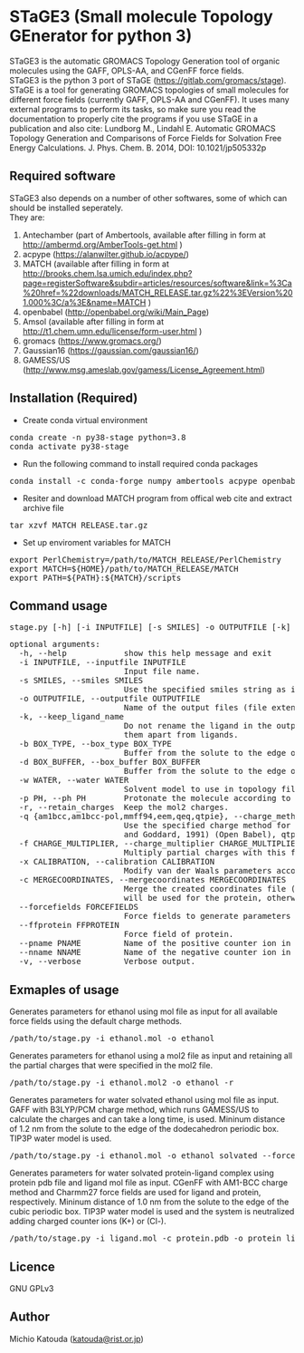 # STaGE3 (Small molecule Topology GEnerator for python 3) 

STaGE3 is the automatic GROMACS Topology Generation tool of organic molecules using the GAFF, OPLS-AA, and CGenFF force fields.  
STaGE3 is the python 3 port of STaGE (https://gitlab.com/gromacs/stage).  
STaGE is a tool for generating GROMACS topologies of small molecules for different force fields (currently GAFF, OPLS-AA and CGenFF). It uses many external programs to perform its tasks, so make sure you read the documentation to properly cite the programs if you use STaGE in a publication and also cite: Lundborg M., Lindahl E. Automatic GROMACS Topology
Generation and Comparisons of Force Fields for Solvation Free Energy Calculations. J. Phys. Chem. B. 2014, DOI: 10.1021/jp505332p


## Required software

STaGE3 also depends on a number of other softwares, some of which can should be installed seperately.  
They are:  
1. Antechamber (part of Ambertools, available after filling in form at http://ambermd.org/AmberTools-get.html )  
2. acpype (https://alanwilter.github.io/acpype/)
3. MATCH (available after filling in form at http://brooks.chem.lsa.umich.edu/index.php?page=registerSoftware&subdir=articles/resources/software&link=%3Ca%20href=%22downloads/MATCH_RELEASE.tar.gz%22%3EVersion%201.000%3C/a%3E&name=MATCH ) 
4. openbabel (http://openbabel.org/wiki/Main_Page)  
5. Amsol (available after filling in form at http://t1.chem.umn.edu/license/form-user.html )  
6. gromacs (https://www.gromacs.org/) 
7. Gaussian16 (https://gaussian.com/gaussian16/)  
8. GAMESS/US (http://www.msg.ameslab.gov/gamess/License_Agreement.html)  

## Installation (Required)

- Create conda virtual environment  
<pre>
conda create -n py38-stage python=3.8  
conda activate py38-stage  
</pre>

- Run the following command to install required conda packages  
<pre>
conda install -c conda-forge numpy ambertools acpype openbabel  
</pre>

- Resiter and download MATCH program from offical web cite and extract archive file
<pre>
tar xzvf MATCH_RELEASE.tar.gz
</pre>

- Set up enviroment variables for MATCH
<pre>
export PerlChemistry=/path/to/MATCH_RELEASE/PerlChemistry
export MATCH=${HOME}/path/to/MATCH_RELEASE/MATCH
export PATH=${PATH}:${MATCH}/scripts
</pre>

## Command usage

<pre>
stage.py [-h] [-i INPUTFILE] [-s SMILES] -o OUTPUTFILE [-k] [-b BOX_TYPE] [-d BOX_BUFFER] [-w WATER] [-p PH] [-r] [-q {am1bcc,am1bcc-pol,mmff94,eem,qeq,qtpie}] [-f CHARGE_MULTIPLIER] [-x CALIBRATION] [-c MERGECOORDINATES] [--forcefields FORCEFIELDS] [--ffprotein FFPROTEIN] [--pname PNAME] [--nname NNAME] [-v]
</pre>

<pre>
optional arguments:  
  -h, --help            show this help message and exit  
  -i INPUTFILE, --inputfile INPUTFILE  
                        Input file name.  
  -s SMILES, --smiles SMILES  
                        Use the specified smiles string as input instead of an input file (must be inside quotes).  
  -o OUTPUTFILE, --outputfile OUTPUTFILE  
                        Name of the output files (file extensions will be appended).  
  -k, --keep_ligand_name  
                        Do not rename the ligand in the output files. When doing e.g. solvation or binding free energy it is convenient to always call the ligand the same thing - in this case "LIG". If this option is set the ligand name will not be changed to "LIG". If you need to assign parameters to e.g. co-factors it is good to keep their names to tell
                        them apart from ligands.  
  -b BOX_TYPE, --box_type BOX_TYPE  
                        Buffer from the solute to the edge of the dodecahedron shaped solvent box. Set to 0 to disable solvation (and ionisation). Default: dodecahedron  
  -d BOX_BUFFER, --box_buffer BOX_BUFFER  
                        Buffer from the solute to the edge of the solvent box. Set to 0 to disable solvation (and ionisation). Default: 1.0  
  -w WATER, --water WATER  
                        Solvent model to use in topology files. If not specified the solvent will not be specified in the topology. Suggested water models are: "opc", "spce", "tip4pew", "spc" or "tip3p".  
  -p PH, --ph PH        Protonate the molecule according to this pH (float). This does not always give correct results. It is safer to provide correctly protonated input files.  
  -r, --retain_charges  Keep the mol2 charges.  
  -q {am1bcc,am1bcc-pol,mmff94,eem,qeq,qtpie}, --charge_method {am1bcc,am1bcc-pol,mmff94,eem,qeq,qtpie}  
                        Use the specified charge method for all force fields. am1bcc: AM1 with bond charge correction (antechamber), am1bcc-pol: STaGE's own more polarized bond charge correction (antechamber), mmff94: MMFF94 (Open Babel), eem: electronegativity equalization method (Open Babel), qeq: Assign QEq (charge equilibration) partial charges (Rappe
                        and Goddard, 1991) (Open Babel), qtpie: Assign QTPIE (charge transfer, polarization and equilibration) partial charges (Chen and Martinez, 2007) (Open Babel)  
  -f CHARGE_MULTIPLIER, --charge_multiplier CHARGE_MULTIPLIER  
                        Multiply partial charges with this factor. Can only be used in combination with --charge_method.  
  -x CALIBRATION, --calibration CALIBRATION  
                        Modify van der Waals parameters according to specified calibration file.  
  -c MERGECOORDINATES, --mergecoordinates MERGECOORDINATES  
                        Merge the created coordinates file (.gro) with an already existing coordinate file (.pdb or .gro), e.g. for combining ligand coordinates with protein coordinates. The generated topology will contain both the ligand and the protein. If a .gro file of the protein is provided and there exists a corresponding .top file that toplogy file
                        will be used for the protein, otherwise a new topology file is generated.  
  --forcefields FORCEFIELDS  
                        Force fields to generate parameters for, specified as a comma-separated string without spaces. Default: gaff,cgenff  
  --ffprotein FFPROTEIN  
                        Force field of protein.  
  --pname PNAME         Name of the positive counter ion in Solvent. Default: NA  
  --nname NNAME         Name of the negative counter ion in Solvent. Default: CL  
  -v, --verbose         Verbose output.  
</pre>

## Exmaples of usage

Generates parameters for ethanol using mol file as input for all available force fields using the default charge methods.  

<pre>
/path/to/stage.py -i ethanol.mol -o ethanol
</pre>

Generates parameters for ethanol using a mol2 file as input and retaining all the partial charges that were specified in the mol2 file.  

<pre>
/path/to/stage.py -i ethanol.mol2 -o ethanol -r
</pre>

Generates parameters for water solvated ethanol using mol file as input.
GAFF with B3LYP/PCM charge method, which runs GAMESS/US to calculate the charges and can take a long time, is used.
Mininum distance of 1.2 nm from the solute to the edge of the dodecahedron periodic box. TIP3P water model is used.  

<pre>
/path/to/stage.py -i ethanol.mol -o ethanol_solvated --forcefields gaff -q b3lyp/pcm -w tip3p -b dodecahedron  -d 1.2
</pre>

Generates parameters for water solvated protein-ligand complex using protein pdb file and ligand mol file as input.
CGenFF with AM1-BCC charge method and Charmm27 force fields are used for ligand and protein, respectively.
Mininum distance of 1.0 nm from the solute to the edge of the cubic periodic box.
TIP3P water model is used and the system is neutralized adding charged counter ions (K+) or (Cl-).  

<pre>
/path/to/stage.py -i ligand.mol -c protein.pdb -o protein_ligand_solvated --forcefields cgenff -q am1bcc --ffprotein charmm27 -w tip3p -b cubic -d 1.0 --pname K --nname CL
</pre>

## Licence
GNU GPLv3

## Author
Michio Katouda (katouda@rist.or.jp)  
